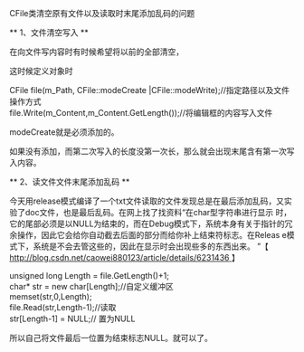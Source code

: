 CFile类清空原有文件以及读取时末尾添加乱码的问题

** 1、文件清空写入  **

在向文件写内容时有时候希望将以前的全部清空，

这时候定义对象时

CFile file(m_Path,  CFile::modeCreate  |CFile::modeWrite);//指定路径以及文件操作方式  
file.Write(m_Content,m_Content.GetLength());//将编辑框的内容写入文件

modeCreate就是必须添加的。

如果没有添加，而第二次写入的长度没第一次长，那么就会出现末尾含有第一次写入内容。

** 2、读文件文件末尾添加乱码  **

今天用release模式编译了一个txt文件读取的文件发现总是在最后添加乱码，又实验了doc文件，也是最后乱码。在网上找了找资料“在char型字符串进行显示
时，它的尾部必须是以NULL为结束的，而在Debug模式下，系统本身有关于指针的冗余操作，因此它会给你自动截去后面的部分而给你补上结束符标志。在Releas
e模式下，系统是不会去管这些的，因此在显示时会出现些多的东西出来。 ”【 [
http://blog.csdn.net/caowei880123/article/details/6231436
](http://blog.csdn.net/caowei880123/article/details/6231436) 】

unsigned long Length = file.GetLength()+1;  
char* str = new char[Length];//自定义缓冲区  
memset(str,0,Length);  
file.Read(str,Length-1);//读取  
str[Length-1] = NULL;//  置为NULL

所以自己将文件最后一位置为结束标志NULL。就可以了。

